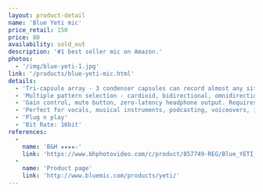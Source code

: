 ```yaml
---
layout: product-detail
name: 'Blue Yeti mic'
price_retail: 150
price: 80
availability: sold_out
description: '#1 best seller mic on Amazon.'
photos:
  - '/img/blue-yeti-1.jpg'
link: '/products/blue-yeti-mic.html'
details:
  - 'Tri-capsule array - 3 condenser capsules can record almost any situation'
  - 'Multiple pattern selection - cardioid, bidirectional, omnidirectional & stereo'
  - 'Gain control, mute button, zero-latency headphone output. Requires a minimum of 64 MB of RAM'
  - 'Perfect for vocals, musical instruments, podcasting, voiceovers, interviews, field recordings, conference calls'
  - 'Plug n play'
  - 'Bit Rate: 16bit'
references:
  -
    name: 'B&H ★★★★☆'
    link: 'https://www.bhphotovideo.com/c/product/857749-REG/Blue_YETI_Yeti_Multi_Pattern_USB_Microphone.html'
  -
    name: 'Product page'
    link: 'http://www.bluemic.com/products/yeti/'
---
```

